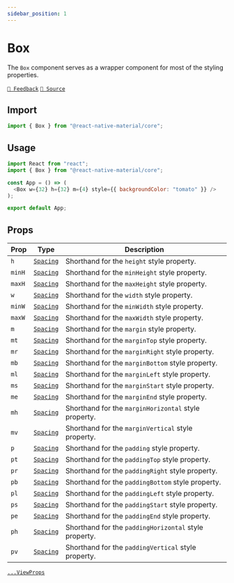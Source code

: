 ```yaml
---
sidebar_position: 1
---
```


# Box

The `Box` component serves as a wrapper component for most of the styling properties.

[`💬 Feedback`](https://github.com/yamankatby/react-native-flex-layout/labels/box)
[`🌱 Source`](https://github.com/yamankatby/react-native-flex-layout/blob/main/src/Box.tsx)

## Import

```js
import { Box } from "@react-native-material/core";
```

## Usage

```js with-preview
import React from "react";
import { Box } from "@react-native-material/core";

const App = () => (
  <Box w={32} h={32} m={4} style={{ backgroundColor: "tomato" }} />
);

export default App;
```

## Props

| Prop   | Type                                                                | Description                                           |
|--------|---------------------------------------------------------------------|-------------------------------------------------------|
| `h`    | [`Spacing`](https://react-native-flex-layout.js.org/guides/spacing) | Shorthand for the `height` style property.            |
| `minH` | [`Spacing`](https://react-native-flex-layout.js.org/guides/spacing) | Shorthand for the `minHeight` style property.         |
| `maxH` | [`Spacing`](https://react-native-flex-layout.js.org/guides/spacing) | Shorthand for the `maxHeight` style property.         |
| `w`    | [`Spacing`](https://react-native-flex-layout.js.org/guides/spacing) | Shorthand for the `width` style property.             |
| `minW` | [`Spacing`](https://react-native-flex-layout.js.org/guides/spacing) | Shorthand for the `minWidth` style property.          |
| `maxW` | [`Spacing`](https://react-native-flex-layout.js.org/guides/spacing) | Shorthand for the `maxWidth` style property.          |
| `m`    | [`Spacing`](https://react-native-flex-layout.js.org/guides/spacing) | Shorthand for the `margin` style property.            |
| `mt`   | [`Spacing`](https://react-native-flex-layout.js.org/guides/spacing) | Shorthand for the `marginTop` style property.         |
| `mr`   | [`Spacing`](https://react-native-flex-layout.js.org/guides/spacing) | Shorthand for the `marginRight` style property.       |
| `mb`   | [`Spacing`](https://react-native-flex-layout.js.org/guides/spacing) | Shorthand for the `marginBottom` style property.      |
| `ml`   | [`Spacing`](https://react-native-flex-layout.js.org/guides/spacing) | Shorthand for the `marginLeft` style property.        |
| `ms`   | [`Spacing`](https://react-native-flex-layout.js.org/guides/spacing) | Shorthand for the `marginStart` style property.       |
| `me`   | [`Spacing`](https://react-native-flex-layout.js.org/guides/spacing) | Shorthand for the `marginEnd` style property.         |
| `mh`   | [`Spacing`](https://react-native-flex-layout.js.org/guides/spacing) | Shorthand for the `marginHorizontal` style property.  |
| `mv`   | [`Spacing`](https://react-native-flex-layout.js.org/guides/spacing) | Shorthand for the `marginVertical` style property.    |
| `p`    | [`Spacing`](https://react-native-flex-layout.js.org/guides/spacing) | Shorthand for the `padding` style property.           |
| `pt`   | [`Spacing`](https://react-native-flex-layout.js.org/guides/spacing) | Shorthand for the `paddingTop` style property.        |
| `pr`   | [`Spacing`](https://react-native-flex-layout.js.org/guides/spacing) | Shorthand for the `paddingRight` style property.      |
| `pb`   | [`Spacing`](https://react-native-flex-layout.js.org/guides/spacing) | Shorthand for the `paddingBottom` style property.     |
| `pl`   | [`Spacing`](https://react-native-flex-layout.js.org/guides/spacing) | Shorthand for the `paddingLeft` style property.       |
| `ps`   | [`Spacing`](https://react-native-flex-layout.js.org/guides/spacing) | Shorthand for the `paddingStart` style property.      |
| `pe`   | [`Spacing`](https://react-native-flex-layout.js.org/guides/spacing) | Shorthand for the `paddingEnd` style property.        |
| `ph`   | [`Spacing`](https://react-native-flex-layout.js.org/guides/spacing) | Shorthand for the `paddingHorizontal` style property. |
| `pv`   | [`Spacing`](https://react-native-flex-layout.js.org/guides/spacing) | Shorthand for the `paddingVertical` style property.   |

[`...ViewProps`](https://reactnative.dev/docs/view#props)
